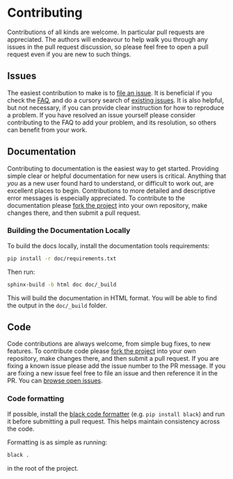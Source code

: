 # Contributing

Contributions of all kinds are welcome. In particular pull requests are appreciated. 
The authors will endeavour to help walk you through any issues in the pull request
discussion, so please feel free to open a pull request even if you are new to such things.

## Issues

The easiest contribution to make is to [file an issue](https://github.com/TutteInstitute/datamapplot/issues/new).
It is beneficial if you check the [FAQ](https://datamapplot.readthedocs.io/en/latest/faq.html), 
and do a cursory search of [existing issues](https://github.com/TutteInstitute/datamapplot/issues?utf8=%E2%9C%93&q=is%3Aissue).
It is also helpful, but not necessary, if you can provide clear instruction for 
how to reproduce a problem. If you have resolved an issue yourself please consider
contributing to the FAQ to add your problem, and its resolution, so others can
benefit from your work.

## Documentation

Contributing to documentation is the easiest way to get started. Providing simple
clear or helpful documentation for new users is critical. Anything that *you* as 
a new user found hard to understand, or difficult to work out, are excellent places
to begin. Contributions to more detailed and descriptive error messages is
especially appreciated. To contribute to the documentation please 
[fork the project](https://github.com/TutteInstitute/datamapplot/issues#fork-destination-box)
into your own repository, make changes there, and then submit a pull request.

### Building the Documentation Locally

To build the docs locally, install the documentation tools requirements:

```bash
pip install -r doc/requirements.txt
```

Then run:

```bash
sphinx-build -b html doc doc/_build
```

This will build the documentation in HTML format. You will be able to find the output
in the `doc/_build` folder.

## Code

Code contributions are always welcome, from simple bug fixes, to new features. To
contribute code please 
[fork the project](https://github.com/TutteInstitute/datamapplot/issues#fork-destination-box)
into your own repository, make changes there, and then submit a pull request. If
you are fixing a known issue please add the issue number to the PR message. If you
are fixing a new issue feel free to file an issue and then reference it in the PR.
You can [browse open issues](https://github.com/TutteInstitute/datamapplot/issues).

### Code formatting

If possible, install the [black code formatter](https://github.com/python/black) (e.g.
`pip install black`) and run it before submitting a pull request. This helps maintain consistency
across the code.

Formatting is as simple as running:

```bash
black .
```

in the root of the project.
